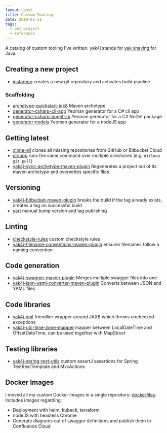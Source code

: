 ```yaml
---
layout: post
title: Custom Tooling
date: 2019-03-11
tags:
  - pet project
  - reference
---
```


A catalog of custom tooling I've written. yak4j stands for [yak shaving] for
Java.

## Creating a new project

- [instarepo] creates a new git repository and activates build pipeline

### Scaffolding

- [archetype-quickstart-jdk8] Maven archetype
- [generator-csharp-cli-app] Yeoman generator for a C# cli app
- [generator-csharp-nuget-lib] Yeoman generator for a C# NuGet package
- [generator-nodejs] Yeoman generator for a nodeJS app

## Getting latest

- [clone-all] clones all missing repositories from GitHub or Bitbucket Cloud
- [dirloop] runs the same command over multiple directories (e.g.
  `dirloop git pull`)
- [yak4j-sync-archetype-maven-plugin] Regenerates a project out of its maven
  archetype and overwrites specific files

## Versioning

- [yak4j-bitbucket-maven-plugin] breaks the build if the tag already exists,
  creates a tag on successful build
- [yart] manual bump version and tag publishing

## Linting

- [checkstyle-rules] custom checkstyle rules
- [yak4j-filename-conventions-maven-plugin] ensures filenames follow a naming
  convention

## Code generation

- [yak4j-swagger-maven-plugin] Merges multiple swagger files into one
- [yak4j-json-yaml-converter-maven-plugin] Converts between JSON and YAML files

## Code libraries

- [yak4j-xml] friendlier wrapper around JAXB which throws unchecked exceptions
- [yak4j-utc-time-zone-mapper] mapper between LocalDateTime and OffsetDateTime,
  can be used together with MapStruct

## Testing libraries

- [yak4j-spring-test-utils] custom assertJ assertions for Spring
  TestRestTemplate and MvcActions

## Docker Images

I moved all my custom Docker images in a single repository: [dockerfiles].
Includes images regarding:

- Deployment with helm, kubectl, terraform
- nodeJS with headless Chrome
- Generate diagrams out of swagger definitions and publish them to Confluence
  Cloud

[archetype-quickstart-jdk8]: https://github.com/ngeor/java/tree/trunk/maven-archetypes/archetype-quickstart-jdk8
[checkstyle-rules]: https://github.com/ngeor/java/tree/trunk/libs/checkstyle-rules
[clone-all]: https://github.com/ngeor/kamino/tree/trunk/clone-all
[dirloop]: https://github.com/ngeor/kamino/tree/trunk/dirloop
[dockerfiles]: https://github.com/ngeor/kamino/tree/trunk/dockerfiles
[generator-csharp-cli-app]: https://github.com/ngeor/kamino/tree/trunk/generator-csharp-cli-app
[generator-csharp-nuget-lib]: https://github.com/ngeor/kamino/tree/trunk/generator-csharp-nuget-lib
[generator-nodejs]: https://github.com/ngeor/kamino/tree/trunk/generator-nodejs
[instarepo]: https://github.com/ngeor/kamino/tree/trunk/instarepo
[yak4j-bitbucket-maven-plugin]: https://github.com/ngeor/java/tree/trunk/maven-plugins/yak4j-bitbucket-maven-plugin
[yak4j-filename-conventions-maven-plugin]: https://github.com/ngeor/java/tree/trunk/maven-plugins/yak4j-filename-conventions-maven-plugin
[yak4j-json-yaml-converter-maven-plugin]: https://github.com/ngeor/java/tree/trunk/maven-plugins/yak4j-json-yaml-converter-maven-plugin
[yak4j-spring-test-utils]: https://github.com/ngeor/java/tree/trunk/libs/trunk/yak4j-spring-test-utils
[yak4j-swagger-maven-plugin]: https://github.com/ngeor/java/tree/trunk/maven-plugins/yak4j-swagger-maven-plugin
[yak4j-sync-archetype-maven-plugin]: https://github.com/ngeor/java/tree/trunk/maven-plugins/yak4j-sync-archetype-maven-plugin
[yak4j-utc-time-zone-mapper]: https://github.com/ngeor/java/tree/trunk/libs/java/yak4j-utc-time-zone-mapper
[yak4j-xml]: https://github.com/ngeor/java/tree/trunk/libs/yak4j-xml
[yart]: https://github.com/ngeor/kamino/tree/trunk/yart
[yak shaving]: https://en.wiktionary.org/wiki/yak_shaving
